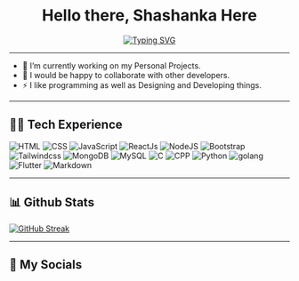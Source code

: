 <h1 align="center">Hello there, Shashanka <r3lative> Here </h1>
<p align="center">
  <a href="https://git.io/typing-svg">
    <img src="https://readme-typing-svg.herokuapp.com?font=JetBrains+Mono&weight=600&size=28&duration=2500&pause=500&color=8939F7&center=true&vCenter=false&width=435&lines=I+am+a+programmer;+,designer+and+3Dartist" alt="Typing SVG" />
  </a>

</p>

<hr/>


<!--- 🌱 I’m currently exploring different domains of tech.-->
- 🌱 I’m currently working on my Personal Projects.
- 👯 I would be happy to collaborate with other developers.
- ⚡ I like programming as well as Designing and Developing things.

<hr>

<h2>👨‍💻 Tech Experience</h2>

<p>

  <img alt="HTML" src="https://img.shields.io/badge/HTML5-E34F26?style=for-the-badge&logo=html5&logoColor=white">
  <img alt="CSS" src="https://img.shields.io/badge/CSS3-1572B6?style=for-the-badge&logo=css3&logoColor=white">
  <img alt="JavaScript" src="https://img.shields.io/badge/JavaScript-323330?style=for-the-badge&logo=javascript&logoColor=F7DF12">
  <img alt="ReactJs" src="https://img.shields.io/badge/React-20232A?style=for-the-badge&logo=react&logoColor=61DAFB">
  <img alt="NodeJS" src="https://img.shields.io/badge/Node%20js-339933?style=for-the-badge&logo=nodedotjs&logoColor=white"/>
  
  <img alt="Bootstrap" src="https://img.shields.io/badge/Bootstrap-563D7C?style=for-the-badge&logo=bootstrap&logoColor=white">
  <img alt="Tailwindcss" src="https://img.shields.io/badge/Tailwind_CSS-118f89?style=for-the-badge&logo=tailwind-css&logoColor=white">
 
  <img alt="MongoDB" src="https://img.shields.io/badge/MongoDB-4EA94B?style=for-the-badge&logo=mongodb&logoColor=white"/>
  <img alt="MySQL" src="https://img.shields.io/badge/MySQL-005C84?style=for-the-badge&logo=mysql&logoColor=white"/>
  <img alt="C" src="https://img.shields.io/badge/C-00599C?style=for-the-badge&logo=c&logoColor=white">
  <img alt="CPP" src="https://img.shields.io/badge/C%2B%2B-00599C?style=for-the-badge&logo=c%2B%2B&logoColor=white">

  <img alt="Python" src="https://img.shields.io/badge/Python-323330?style=for-the-badge&logo=python&logoColor=blue">
  <img alt="golang" src="https://img.shields.io/badge/Go-00ADD8?style=for-the-badge&logo=go&logoColor=white">
 
  <img alt="Flutter" src="https://img.shields.io/badge/Flutter-02569B?style=for-the-badge&logo=flutter&logoColor=white">
  <img alt="Markdown" src="https://img.shields.io/badge/Markdown-000000?style=for-the-badge&logo=markdown&logoColor=white"></a>


</p>

<hr>

<h2>
📊 Github Stats 
</h2>

<p align="left">
  <a href="https://https://github.com/r3lativee"></a>
    <a href="https://git.io/streak-stats"><img src="https://streak-stats.demolab.com?user=r3lativee&theme=dark&border_radius=4.4&date_format=M%20j%5B%2C%20Y%5D" alt="GitHub Streak" /></a>
</p>
<p align="left">
  <a href="https://https://github.com/r3lativee">
<!--     <img src="https://github-readme-stats.vercel.app/api/top-langs/?username=Sawansunar56&langs_count=15&theme=tokyonight&layout=compact&card_width=937" alt="Top Langs" /> -->
  </a>
</p>


<hr>

<h2>👋 My Socials</h2>

<p align="">
 
<!-- <img src="https://img.shields.io/badge/-zerodayrat-purple?style=flat-square&logo=instagram&logoColor=white&link=https://www.instagram.com/" /> -->
<!-- <img src="https://img.shields.io/badge/-zerodayrat-c14438?style=flat-square&logo=Gmail&logoColor=white&link=mailto:" /> -->
<a href="https://www.linkedin.com/in/shashanka-gogoi-93201516b/">
<!-- <img src="https://img.shields.io/badge/LinkedIn-0077B5?style=for-the-badge&logo=Linkedin&logoColor=white&link=https://www.linkedin.com/in/sawan-sunar-618a3b247/" /> -->
  
</a>
<!-- <a href="https://twitter.com/SunarSawan7042"><img src="https://img.shields.io/badge/Twitter-blue?style=for-the-badge&logo=twitter&logoColor=white&link=https://twitter.com/SunarSawan7042" /></a> -->
<!-- <a href="#"><img src="https://img.shields.io/badge/-HackTheBox-000000?style=flat&logo=codesandbox&logoColor=9FEF00"/></a> -->
<!-- <a href="https://tryhackme.com/p/FangX"> <img src="https://img.shields.io/badge/-TryHackMe-gray?style=flat&logo=icloud&logoColor=white"/></a> -->

</p>

<!---
Sawansunar56/Sawansunar56 is a ✨ special ✨ repository because its `README.md` (this file) appears on your GitHub profile.
You can click the Preview link to take a look at your changes.
--->
